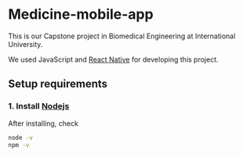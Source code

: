 # Medicine-mobile-app
This is our Capstone project in Biomedical Engineering at International University. 

We used JavaScript and [React Native](https://reactnative.dev) for developing this project.

## Setup requirements
### 1. Install [Nodejs](https://reactnative.dev)
After installing, check
```bash
node -v
npm -v
```
